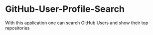 # GitHub-User-Profile-Search
With this application one can search GitHub Users and show their top repositories 
